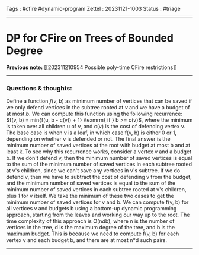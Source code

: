 
Tags : #cfire #dynamic-program 
Zettel :  20231121-1003
Status : #triage 

-----

# DP for CFire on Trees of Bounded Degree

**Previous note:** [[202311210954 Possible poly-time CFire restrictions]]

-----

### Questions & thoughts:

Define a function $f(v, b)$ as minimum number of vertices that can be saved if we only defend vertices in the subtree rooted at $v$ and we have a budget of at most $b$. 
We can compute this function using the following recurrence: 
$f(v, b) = min{f(u, b - c(v)) + 1} \texmrm{ if } b >= c(v)$,
where the minimum is taken over all children u of v, and c(v) is the cost of defending vertex v. The base case is when v is a leaf, in which case f(v, b) is either 0 or 1, depending on whether v is defended or not. The final answer is the minimum number of saved vertices at the root with budget at most b and at least k. To see why this recurrence works, consider a vertex v and a budget b. If we don't defend v, then the minimum number of saved vertices is equal to the sum of the minimum number of saved vertices in each subtree rooted at v's children, since we can't save any vertices in v's subtree. If we do defend v, then we have to subtract the cost of defending v from the budget, and the minimum number of saved vertices is equal to the sum of the minimum number of saved vertices in each subtree rooted at v's children, plus 1 for v itself. We take the minimum of these two cases to get the minimum number of saved vertices for v and b. We can compute f(v, b) for all vertices v and budgets b using a bottom-up dynamic programming approach, starting from the leaves and working our way up to the root. The time complexity of this approach is O(n*d*b), where n is the number of vertices in the tree, d is the maximum degree of the tree, and b is the maximum budget. This is because we need to compute f(v, b) for each vertex v and each budget b, and there are at most n*d such pairs.

-----
 

